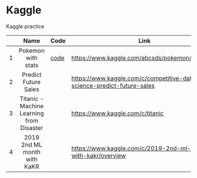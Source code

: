 # Kaggle
Kaggle practice


|   |    Name    | Code  |                     Link                    |
|---|:----------:|------|-------------------------------------------|
| 1 | Pokemon with stats | [code](Pokemon%20with%20stats/)     | https://www.kaggle.com/abcsds/pokemon/version/2|
| 2 | Predict Future Sales  |   |  https://www.kaggle.com/c/competitive-data-science-predict-future-sales |
| 3 | Titanic - Machine Learning from Disaster|               | https://www.kaggle.com/c/titanic   |
| 4 | 2019 2nd ML month with KaKR|               | https://www.kaggle.com/c/2019-2nd-ml-month-with-kakr/overview   |


